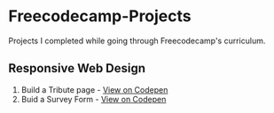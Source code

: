 # Freecodecamp-Projects
Projects I completed while going through Freecodecamp's curriculum. 
## Responsive Web Design
1. Build a Tribute page - [View on Codepen](https://codepen.io/jenniferobidike/pen/MWGqzMX)
2. Buid a Survey Form - [View on Codepen](https://codepen.io/jenniferobidike/pen/yLjRJNV)
